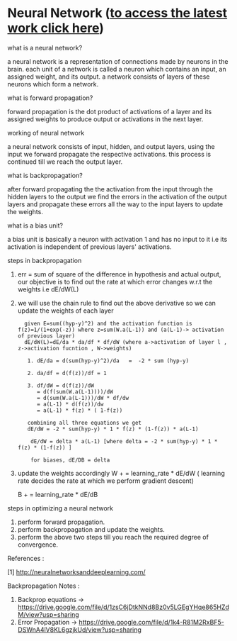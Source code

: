 # Neural Network ([to access the latest work click here](https://github.com/ashvegeta/Neural-Network/blob/master/vectorised_nn.ipynb))

what is a neural network?

a neural network is a representation of connections made by neurons in the brain. each unit of a network is called a neuron which contains an input, an assigned weight, and its output. a network consists of layers of these neurons which form a network.

what is forward propagation?

forward propagation is the dot product of activations of a layer and its assigned weights to produce output or activations in the next layer.


working of neural network 

a neural network consists of input, hidden, and output layers, using the input we forward propagate the respective activations. this process is continued till we reach the output layer.


what is backpropagation?

after forward propagating the the activation from the input through the hidden layers to the output we find the errors in the
activation of the output layers and propagate these errors all the way to the input layers to update the weights.

what is a bias unit?

a bias unit is basically a neuron with activation 1 and has no input to it i.e its activation is independent of previous layers' activations.

steps in backpropagation

1. err = sum of square of the difference in hypothesis and actual output, our objective is to find out the rate at which error changes
w.r.t the weights i.e
                        dE/dW(L) 

2. we will use the chain rule to find out the above derivative so we can update the weights of each layer

         given E=sum((hyp-y)^2) and the activation function is f(z)=1/(1+exp(-z)) where z=sum(W.a(L-1)) and (a(L-1)-> activation of previous layer)
         dE/dW(L)=dE/da * da/df * df/dW (where a->activation of layer l , z->activation fucntion , W->weights)
  
          1. dE/da = d(sum(hyp-y)^2)/da   =  -2 * sum (hyp-y)
          
          2. da/df = d(f(z))/df = 1
          
          3. df/dW = d(f(z))/dW 
             = d(f(sum(W.a(L-1))))/dW 
             = d(sum(W.a(L-1)))/dW * df/dw 
             = a(L-1) * d(f(z))/dw 
             = a(L-1) * f(z) * ( 1-f(z))
          
          combining all three equations we get 
          dE/dW = -2 * sum(hyp-y) * 1 * f(z) * (1-f(z)) * a(L-1)
          
           dE/dW = delta * a(L-1) [where delta = -2 * sum(hyp-y) * 1 * f(z) * (1-f(z)) ]
           
           for biases, dE/DB = delta
           
 3. update the weights accordingly 
     W + = learning_rate * dE/dW ( learning rate decides the rate at which we perform gradient descent)
     
     B + = learning_rate * dE/dB
 
 steps in optimizing a neural network 
 1. perform forward propagation.
 2. perform backpropagation and update the weights.
 3. perform the above two steps till you reach the required degree of convergence.


References :

[1] http://neuralnetworksanddeeplearning.com/

Backpropagation Notes :

1. Backprop equations -> https://drive.google.com/file/d/1zsC6jDtkNNd8Bz0v5LGEgYHqe865HZdM/view?usp=sharing
2. Error Propagation -> https://drive.google.com/file/d/1k4-R81M2RxBF5-DSWnA4lV8KL6gzjkUd/view?usp=sharing
